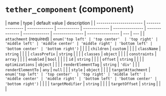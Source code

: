 # `tether_component` (component)

| name                    | type             | default value | description |
| ----------------------- | ---------------- | ------------- | ----------- | ------------- | --------------- | -------------- | ------------- | --------------- | ---------------- | --- | --- |
| `attachment` (required) | `enum('top left' | 'top center'  | 'top right' | 'middle left' | 'middle center' | 'middle right' | 'bottom left' | 'bottom center' | 'bottom right')` |     |     |
| `children`              | `custom`         |               |             |
| `className`             | `string`         |               |             |
| `classPrefix`           | `string`         |               |             |
| `classes`               | `object`         |               |             |
| `constraints`           | `array`          |               |             |
| `enabled`               | `bool`           |               |             |
| `id`                    | `string`         |               |             |
| `offset`                | `string`         |               |             |
| `optimizations`         | `object`         |               |             |
| `renderElementTag`      | `string`         | `'div'`       |             |
| `renderElementTo`       | `any`            | `null`        |             |
| `style`                 | `object`         |               |             |
| `targetAttachment`      | `enum('top left' | 'top center'  | 'top right' | 'middle left' | 'middle center' | 'middle right' | 'bottom left' | 'bottom center' | 'bottom right')` |     |     |
| `targetModifier`        | `string`         |               |             |
| `targetOffset`          | `string`         |               |             |
